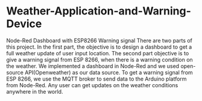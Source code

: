 # Weather-Application-and-Warning-Device
Node-Red Dashboard with ESP8266 Warning signal
There are two parts of this project. In the first part, the objective is to design a dashboard to get a full weather update of user input location. The second part objective is to give a warning signal from ESP 8266, when there is a warning condition on the weather. We implemented a dashboard in Node-Red and we used open-source API(Openweather) as our data source. To get a warning signal from ESP 8266, we use the MQTT broker to send data to the Arduino platform from Node-Red. Any user can get updates on the weather conditions anywhere in the world.
